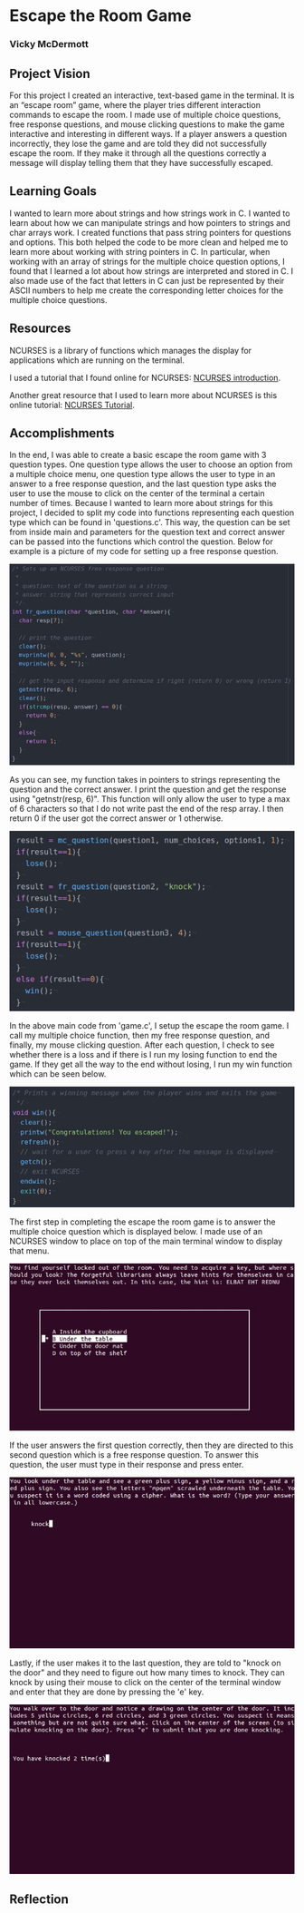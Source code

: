 # Escape the Room Game
### Vicky McDermott

## Project Vision
For this project I created an interactive, text-based game in the terminal. It is an “escape room” game, where the player tries different interaction commands to escape the room. I made use of multiple choice questions, free response questions, and mouse clicking questions to make the game interactive and interesting in different ways. If a player answers a question incorrectly, they lose the game and are told they did not successfully escape the room. If they make it through all the questions correctly a message will display telling them that they have successfully escaped.

## Learning Goals
I wanted to learn more about strings and how strings work in C. I wanted to learn about how we can manipulate strings and how pointers to strings and char arrays work. I created functions that pass string pointers for questions and options. This both helped the code to be more clean and helped me to learn more about working with string pointers in C. In particular, when working with an array of strings for the multiple choice question options, I found that I learned a lot about how strings are interpreted and stored in C. I also made use of the fact that letters in C can just be represented by their ASCII numbers to help me create the corresponding letter choices for the multiple choice questions.

## Resources
NCURSES is a library of functions which manages the display for applications which are running on the terminal.

I used a tutorial that I found online for NCURSES: [NCURSES introduction](https://invisible-island.net/ncurses/ncurses-intro.html).

Another great resource that I used to learn more about NCURSES is this online tutorial: [NCURSES Tutorial](http://tldp.org/HOWTO/NCURSES-Programming-HOWTO/).

## Accomplishments
In the end, I was able to create a basic escape the room game with 3 question types. One question type allows the user to choose an option from a multiple choice menu, one question type allows the user to type in an answer to a free response question, and the last question type asks the user to use the mouse to click on the center of the terminal a certain number of times. Because I wanted to learn more about strings for this project, I decided to split my code into functions representing each question type which can be found in 'questions.c'. This way, the question can be set from inside main and parameters for the question text and correct answer can be passed into the functions which control the question. Below for example is a picture of my code for setting up a free response question.

![](https://raw.githubusercontent.com/vickymmcd/SillyString/master/images/fr_question.jpg)

As you can see, my function takes in pointers to strings representing the question and the correct answer. I print the question and get the response using "getnstr(resp, 6)". This function will only allow the user to type a max of 6 characters so that I do not write past the end of the resp array. I then return 0 if the user got the correct answer or 1 otherwise.

![](https://raw.githubusercontent.com/vickymmcd/SillyString/master/images/gamesetup.jpg)

In the above main code from 'game.c', I setup the escape the room game. I call my multiple choice function, then my free response question, and finally, my mouse clicking question. After each question, I check to see whether there is a loss and if there is I run my losing function to end the game. If they get all the way to the end without losing, I run my win function which can be seen below.

![](https://raw.githubusercontent.com/vickymmcd/SillyString/master/images/win.jpg)

The first step in completing the escape the room game is to answer the multiple choice question which is displayed below. I made use of an NCURSES window to place on top of the main terminal window to display that menu.

![](https://raw.githubusercontent.com/vickymmcd/SillyString/master/images/mc_question.jpg)

If the user answers the first question correctly, then they are directed to this second question which is a free response question. To answer this question, the user must type in their response and press enter.

![](https://raw.githubusercontent.com/vickymmcd/SillyString/master/images/fr_ques_pic.jpg)

Lastly, if the user makes it to the last question, they are told to "knock on the door" and they need to figure out how many times to knock. They can knock by using their mouse to click on the center of the terminal window and enter that they are done by pressing the 'e' key.

![](https://raw.githubusercontent.com/vickymmcd/SillyString/master/images/knock.jpg)

## Reflection
